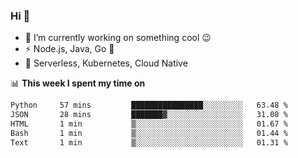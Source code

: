 ### Hi 👋

<!--
**nodejh/nodejh** is a ✨ _special_ ✨ repository because its `README.md` (this file) appears on your GitHub profile.

Here are some ideas to get you started:

- 🔭 I’m currently working on ...
- 🌱 I’m currently learning ...
- 👯 I’m looking to collaborate on ...
- 🤔 I’m looking for help with ...
- 💬 Ask me about ...
- 📫 How to reach me: ...
- 😄 Pronouns: ...
- ⚡ Fun fact: ...
-->

- 🔭 I’m currently working on something cool :wink:
- ⚡ Node.js, Java, Go :thought_balloon:
- 🤖 Serverless, Kubernetes, Cloud Native

📊 **This week I spent my time on**

<!--START_SECTION:waka-->

```txt
Python     57 mins         ████████████████░░░░░░░░░   63.48 %
JSON       28 mins         ███████▓░░░░░░░░░░░░░░░░░   31.08 %
HTML       1 min           ▒░░░░░░░░░░░░░░░░░░░░░░░░   01.67 %
Bash       1 min           ▒░░░░░░░░░░░░░░░░░░░░░░░░   01.44 %
Text       1 min           ▒░░░░░░░░░░░░░░░░░░░░░░░░   01.31 %
```

<!--END_SECTION:waka-->


<!--
:traffic_light: **Visitors**

![visitors](https://visitor-badge.glitch.me/badge?page_id=nodejh.nodejh)
-->
